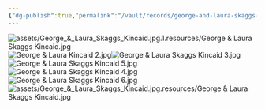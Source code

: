 ```yaml
---
{"dg-publish":true,"permalink":"/vault/records/george-and-laura-skaggs-kincaid/","tags":["George-Wesley-Kincaid","Laura-Skaggs","Eugene-Kincaid"]}
---
```


![assets/George_&_Laura_Skaggs_Kincaid.jpg.1.resources/George & Laura Skaggs Kincaid.jpg](/img/user/assets/George_&_Laura_Skaggs_Kincaid.jpg.1.resources/George%20&%20Laura%20Skaggs%20Kincaid.jpg)
![George & Laura Kincaid 2.jpg](/img/user/assets/George_&_Laura_Kincaid_2.jpg.resources/George%20&%20Laura%20Kincaid%202.jpg)![George & Laura Skaggs Kincaid 3.jpg](/img/user/assets/George_&_Laura_Skaggs_Kincaid_3.jpg.resources/George%20&%20Laura%20Skaggs%20Kincaid%203.jpg)![George & Laura Skaggs Kincaid 5.jpg](/img/user/assets/George_&_Laura_Skaggs_Kincaid_5.jpg.resources/George%20&%20Laura%20Skaggs%20Kincaid%205.jpg)![George & Laura Skaggs Kincaid 4.jpg](/img/user/assets/George_&_Laura_Skaggs_Kincaid_4.jpg.resources/George%20&%20Laura%20Skaggs%20Kincaid%204.jpg)![George & Laura Skaggs Kincaid 6.jpg](/img/user/assets/George_&_Laura_Skaggs_Kincaid_6.jpg.resources/George%20&%20Laura%20Skaggs%20Kincaid%206.jpg)![assets/George_&_Laura_Skaggs_Kincaid.jpg.resources/George & Laura Skaggs Kincaid.jpg](/img/user/assets/George_&_Laura_Skaggs_Kincaid.jpg.resources/George%20&%20Laura%20Skaggs%20Kincaid.jpg)